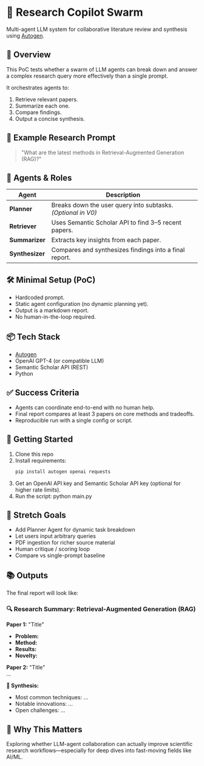 # 🧪 Research Copilot Swarm

Multi-agent LLM system for collaborative literature review and synthesis using [Autogen](https://github.com/microsoft/autogen).

## 🚀 Overview

This PoC tests whether a swarm of LLM agents can break down and answer a complex research query more effectively than a single prompt.

It orchestrates agents to:
1. Retrieve relevant papers.
2. Summarize each one.
3. Compare findings.
4. Output a concise synthesis.

## 🎯 Example Research Prompt

> "What are the latest methods in Retrieval-Augmented Generation (RAG)?"

## 🤖 Agents & Roles

| Agent | Description |
|-------|-------------|
| **Planner** | Breaks down the user query into subtasks. *(Optional in V0)* |
| **Retriever** | Uses Semantic Scholar API to find 3–5 recent papers. |
| **Summarizer** | Extracts key insights from each paper. |
| **Synthesizer** | Compares and synthesizes findings into a final report. |

## 🛠️ Minimal Setup (PoC)

- Hardcoded prompt.
- Static agent configuration (no dynamic planning yet).
- Output is a markdown report.
- No human-in-the-loop required.

## 📦 Tech Stack

- [Autogen](https://github.com/microsoft/autogen)
- OpenAI GPT-4 (or compatible LLM)
- Semantic Scholar API (REST)
- Python

## ✅ Success Criteria

- Agents can coordinate end-to-end with no human help.
- Final report compares at least 3 papers on core methods and tradeoffs.
- Reproducible run with a single config or script.

## 🔧 Getting Started

1. Clone this repo
2. Install requirements:
   ```bash
   pip install autogen openai requests
3. Get an OpenAI API key and Semantic Scholar API key (optional for higher rate limits).
4. Run the script:
   python main.py

## 🧪 Stretch Goals

- Add Planner Agent for dynamic task breakdown
- Let users input arbitrary queries
- PDF ingestion for richer source material
- Human critique / scoring loop
- Compare vs single-prompt baseline

## 📚 Outputs

The final report will look like:

### 🔍 Research Summary: Retrieval-Augmented Generation (RAG)

**Paper 1:** "Title"  
- **Problem:**  
- **Method:**  
- **Results:**  
- **Novelty:**  

**Paper 2:** "Title"  
...

**🧠 Synthesis:**  
- Most common techniques: …
- Notable innovations: …
- Open challenges: …

## 🧠 Why This Matters

Exploring whether LLM-agent collaboration can actually improve scientific research workflows—especially for deep dives into fast-moving fields like AI/ML.
